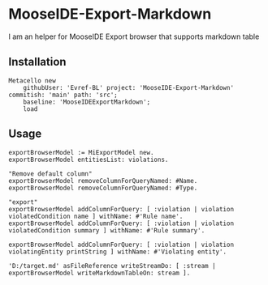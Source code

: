 # MooseIDE-Export-Markdown

I am an helper for MooseIDE Export browser that supports markdown table

## Installation 

```smalltalk
Metacello new
    githubUser: 'Evref-BL' project: 'MooseIDE-Export-Markdown' commitish: 'main' path: 'src';
    baseline: 'MooseIDEExportMarkdown';
    load
```

## Usage 

```smalltalk
exportBrowserModel := MiExportModel new.
exportBrowserModel entitiesList: violations.

"Remove default column"
exportBrowserModel removeColumnForQueryNamed: #Name.
exportBrowserModel removeColumnForQueryNamed: #Type.

"export"
exportBrowserModel addColumnForQuery: [ :violation | violation violatedCondition name ] withName: #'Rule name'.
exportBrowserModel addColumnForQuery: [ :violation | violation violatedCondition summary ] withName: #'Rule summary'.

exportBrowserModel addColumnForQuery: [ :violation | violation violatingEntity printString ] withName: #'Violating entity'.

'D:/target.md' asFileReference writeStreamDo: [ :stream | exportBrowserModel writeMarkdownTableOn: stream ].
```
